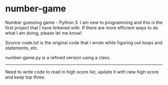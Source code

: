 # number-game
Number guessing game - Python 3.
I am new to programming and this is the first project that I have tinkered with. If there are more efficient ways to do what I am doing, please let me know! 

Source-code.txt is the original code that I wrote while figuring out loops and statements, etc.

number-game.py is a refined version using a class.

-----

Need to write code to read in high score list, update it with new high score and keep top three.